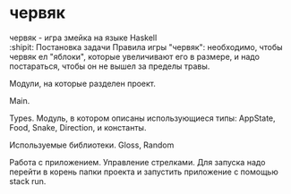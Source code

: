 # червяк
червяк - игра змейка на языке Haskell  
:shipit:
Постановка задачи 
Правила игры "червяк": необходимо, чтобы червяк ел "яблоки", которые увеличивают его в размере, и надо постараться, чтобы он не вышел за пределы травы.


Модули, на которые разделен проект.

Main. 



Types.
Модуль, в котором описаны использующиеся типы:
AppState,
Food,
Snake,
Direction,
и константы. 

Используемые библиотеки.
Gloss, Random


Работа с приложением.
Управление стрелками.
Для запуска надо перейти в корень папки проекта и запустить приложение с помощью stack run.

